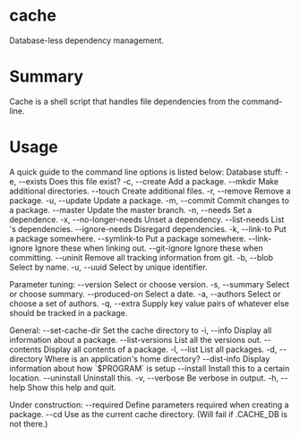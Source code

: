 # cache

Database-less dependency management.

# Summary

Cache is a shell script that handles file dependencies from the command-line.


# Usage

A quick guide to the command line options is listed below: 
Database stuff:
-e, --exists <arg>           Does this file exist? 
-c, --create <arg>           Add a package. 
    --mkdir <arg>            Make additional directories. 
    --touch <arg>            Create additional files.
-r, --remove <arg>           Remove a package. 
-u, --update <arg>           Update a package. 
-m, --commit <arg>           Commit changes to a package.
    --master <arg>           Update the master branch. 
-n, --needs <arg>            Set a dependence. 
-x, --no-longer-needs <arg>  Unset a dependency. 
    --list-needs <arg>       List <arg>'s dependencies.
    --ignore-needs           Disregard dependencies. 
-k, --link-to <arg>          Put a package somewhere.
    --symlink-to <arg>       Put a package somewhere.
    --link-ignore <arg>      Ignore these when linking out.
    --git-ignore <arg>       Ignore these when committing.
    --uninit <arg>           Remove all tracking information from git.
-b, --blob <arg>             Select by name. 
-u, --uuid <arg>             Select by unique identifier. 

Parameter tuning:
    --version <arg>          Select or choose version. 
-s, --summary <arg>          Select or choose summary. 
    --produced-on <arg>      Select a date.
-a, --authors <arg>          Select or choose a set of authors. 
-q, --extra <arg>            Supply key value pairs of whatever else 
	                          should be tracked in a package. 

General:
    --set-cache-dir <arg>    Set the cache directory to <arg>
-i, --info <pkg>             Display all information about a package.
	 --list-versions <arg>    List all the versions out.
    --contents <pkg>         Display all contents of a package.
-l, --list                   List all packages.
-d, --directory              Where is an application's home directory? 
    --dist-info              Display information about how \`$PROGRAM\` is setup
    --install <arg>          Install this to a certain location. 
    --uninstall              Uninstall this. 
-v, --verbose                Be verbose in output.
-h, --help                   Show this help and quit.

Under construction:
    --required <arg>         Define parameters required when creating a package.
    --cd <arg>               Use <arg> as the current cache directory.
	                          (Will fail if .CACHE_DB is not there.)

